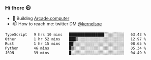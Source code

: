 ### Hi there 😃

- 🔨 Building [Arcade.computer](https://arcade.computer)
- 📫 How to reach me: twitter DM [@kernelsoe](https://twitter.com/kernelsoe)

<!--START_SECTION:waka-->

```txt
TypeScript   9 hrs 10 mins   ████████████████░░░░░░░░░   63.43 %
Other        1 hr 52 mins    ███▒░░░░░░░░░░░░░░░░░░░░░   12.97 %
Rust         1 hr 15 mins    ██░░░░░░░░░░░░░░░░░░░░░░░   08.65 %
Python       46 mins         █▒░░░░░░░░░░░░░░░░░░░░░░░   05.34 %
JSON         39 mins         █░░░░░░░░░░░░░░░░░░░░░░░░   04.49 %
```

<!--END_SECTION:waka-->
